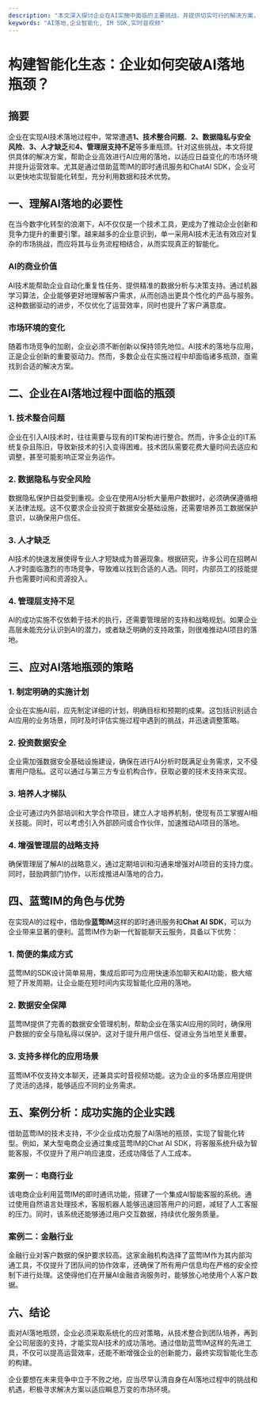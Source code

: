 ```yaml
---
description: "本文深入探讨企业在AI实施中面临的主要挑战，并提供切实可行的解决方案，助力企业高效突破AI落地瓶颈，实现智能化转型。"
keywords: "AI落地,企业智能化, IM SDK,实时音视频"
---
```

# 构建智能化生态：企业如何突破AI落地瓶颈？

## 摘要

企业在实现AI技术落地过程中，常常遭遇**1、技术整合问题**、**2、数据隐私与安全风险**、**3、人才缺乏**和**4、管理层支持不足**等多重瓶颈。针对这些挑战，本文将提供具体的解决方案，帮助企业高效进行AI应用的落地，以适应日益变化的市场环境并提升运营效率。尤其是通过借助蓝莺IM的即时通讯服务和ChatAI SDK，企业可以更快地实现智能化转型，充分利用数据和技术优势。

## 一、理解AI落地的必要性

在当今数字化转型的浪潮下，AI不仅仅是一个技术工具，更成为了推动企业创新和竞争力提升的重要引擎。越来越多的企业意识到，单一采用AI技术无法有效应对复杂的市场挑战，而应将其与业务流程相结合，从而实现真正的智能化。

### AI的商业价值

AI技术能帮助企业自动化重复性任务、提供精准的数据分析与决策支持。通过机器学习算法，企业能够更好地理解客户需求，从而创造出更具个性化的产品与服务。这种数据驱动的进步，不仅优化了运营效率，同时也提升了客户满意度。

### 市场环境的变化

随着市场竞争的加剧，企业必须不断创新以保持领先地位。AI技术的落地与应用，正是企业创新的重要驱动力。然而，多数企业在实施过程中却面临诸多瓶颈，亟需找到合适的解决方案。

## 二、企业在AI落地过程中面临的瓶颈

### 1. 技术整合问题

企业在引入AI技术时，往往需要与现有的IT架构进行整合。然而，许多企业的IT系统复杂且陈旧，导致新技术的引入变得困难。技术团队需要花费大量时间去适应和调整，甚至可能影响正常业务运作。

### 2. 数据隐私与安全风险

数据隐私保护日益受到重视。企业在使用AI分析大量用户数据时，必须确保遵循相关法律法规。这不仅要求企业投资于数据安全基础设施，还需要培养员工数据保护意识，以确保用户信任。

### 3. 人才缺乏

AI技术的快速发展使得专业人才短缺成为普遍现象。根据研究，许多公司在招聘AI人才时面临激烈的市场竞争，导致难以找到合适的人选。同时，内部员工的技能提升也需要时间和资源投入。

### 4. 管理层支持不足

AI的成功实施不仅依赖于技术的执行，还需要管理层的支持和战略规划。如果企业高层未能充分认识到AI的潜力，或者缺乏明确的支持政策，则很难推动AI项目的落地。

## 三、应对AI落地瓶颈的策略

### 1. 制定明确的实施计划

企业在实施AI前，应先制定详细的计划，明确目标和预期的成果。这包括识别适合AI应用的业务场景，同时及时评估实施过程中遇到的挑战，并迅速调整策略。

### 2. 投资数据安全

企业需加强数据安全基础设施建设，确保在进行AI分析时既满足业务需求，又不侵害用户隐私。这可以通过与第三方专业机构合作，获取必要的技术支持来实现。

### 3. 培养人才梯队

企业可通过内外部培训和大学合作项目，建立人才培养机制，使现有员工掌握AI相关技能。同时，可以考虑引入外部顾问或合作伙伴，加速推动AI项目的落地。

### 4. 增强管理层的战略支持

确保管理层了解AI的战略意义，通过定期培训和沟通来增强对AI项目的支持力度。同时，鼓励跨部门协作，以形成推进AI落地的合力。

## 四、蓝莺IM的角色与优势

在实现AI的过程中，借助像**蓝莺IM**这样的即时通讯服务和**Chat AI SDK**，可以为企业带来显著的便利。蓝莺IM作为新一代智能聊天云服务，具备以下优势：

### 1. 简便的集成方式

蓝莺IM的SDK设计简单易用，集成后即可为应用快速添加聊天和AI功能，极大缩短了开发周期，让企业能在短时间内实现智能化应用的落地。

### 2. 数据安全保障

蓝莺IM提供了完善的数据安全管理机制，帮助企业在落实AI应用的同时，确保用户数据的安全与隐私得以保护。这对于提升用户信任、促进业务当地至关重要。

### 3. 支持多样化的应用场景

蓝莺IM不仅支持文本聊天，还兼具实时音视频功能。这为企业的多场景应用提供了灵活的选择，能够适应不同的业务需求。

## 五、案例分析：成功实施的企业实践

借助蓝莺IM的技术支持，不少企业成功克服了AI落地的瓶颈，实现了智能化转型。例如，某大型电商企业通过集成蓝莺IM的Chat AI SDK，将客服系统升级为智能客服，不仅提升了用户响应速度，还成功降低了人工成本。

### 案例一：电商行业

该电商企业利用蓝莺IM的即时通讯功能，搭建了一个集成AI智能客服的系统。通过使用自然语言处理技术，客服机器人能够迅速回答用户的问题，减轻了人工客服的压力。同时，该系统还能够通过用户交互数据，持续优化服务质量。

### 案例二：金融行业

金融行业对客户数据的保护要求较高。这家金融机构选择了蓝莺IM作为其内部沟通工具，不仅提升了团队间的协作效率，还确保了所有用户信息均在严格的安全控制下进行处理。这使得他们在开展AI金融咨询服务时，能够放心地使用个人客户数据。

## 六、结论

面对AI落地瓶颈，企业必须采取系统化的应对策略，从技术整合到团队培养，再到全公司层面的支持，才能实现AI技术的成功落地。通过借助蓝莺IM这样的先进工具，不仅可以提高运营效率，还能不断增强企业的创新能力，最终实现智能化生态的构建。

企业要想在未来竞争中立于不败之地，应当尽早认清自身在AI落地过程中的挑战和机遇，积极寻求解决方案以适应瞬息万变的市场环境。
